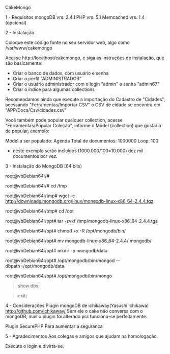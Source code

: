 CakeMongo

1 - Requisitos
mongoDB vrs. 2.4.1
PHP vrs. 5.1
Memcached vrs. 1.4 (opcional)

2 - Instalação

Coloque este código fonte no seu servidor web, algo como /var/www/cakemongo

Acesse http://localhost/cakemongo, e siga as instruções de instalação, que são basicamente:

- Criar o banco de dados, com usuário e senha
- Criar o perfil "ADMINISTRADOR"
- Criar o usuário administrador com o login "admin" e senha "admin67"
- Criar o índice para algumas collections

Recomendamos ainda que execute a importação do Cadastro de "Cidades", acessando "Ferramentas/Importar CSV"
o CSV de cidade se encontra em "APP/Docs/Csv/cidades.csv"

Você também pode popular qualquer collection, acesse "Ferramentas/Popular Coleção", informe o Model (collection)
que gostaria de popular, exemplo:

Model a ser populado: Agenda
Total de documentos: 1000000
Loop: 100
* neste exemplo serão incluídos (1000.000/100=10.000) dez mil documentos por vez.

3 - Instalação do MongoDB (64 bits)

root@vbDebian64:/#

root@vbDebian64:/# cd /tmp

root@vbDebian64:/tmp# wget -c http://downloads.mongodb.org/linux/mongodb-linux-x86_64-2.4.4.tgz

root@vbDebian64:/tmp# cd /opt

root@vbDebian64:/opt# tar -zvxf /tmp/mongodb-linux-x86_64-2.4.4.tgz 

root@vbDebian64:/opt# chmod +x -R /opt/mongodb/bin/

root@vbDebian64:/opt# mv mongodb-linux-x86_64-2.4.4/ mongodb/

root@vbDebian64:/opt# mkdir -p mongodb/data

root@vbDebian64:/opt# /opt/mongodb/bin/mongod --dbpath=/opt/mongodb/data

root@vbDebian64:/opt# /opt/mongodb/bin/mongo

> show dbs;

> exit;


4 - Considerações
Plugin mongoDB de ichikaway(Yasushi Ichikawa) http://github.com/ichikaway/
Sem ele o cake não conversa com o mongoDB, mas o plugin foi alterado pra funciona-se perfeitamente.

Plugin SecurePHP
Para aumentar a segurança

5 - Agradecimentos
Aos colegas e amigos que ajudam na homologação.

Execute o login e divirta-se.
